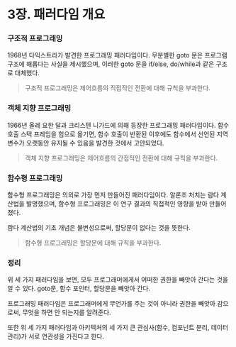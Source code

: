 # 3장. 패러다임 개요

### 구조적 프로그래밍 

1968년 다익스트라가 발견한 프로그래밍 패러다임이다. 무분별한 goto 문은 프로그램 구조에 해롭다는 사실을 제시했으며, 이러한 goto 문을 if/else, do/while과 같은 구조로 대체했다.

> 구조적 프로그래밍은 제어흐름의 직접적인 전환에 대해 규칙을 부과한다.

### 객체 지향 프로그래밍 

1966년 올레 요한 달과 크리스텐 니가드에 의해 등장한 프로그래밍 패러다임이다. 함수 호출 스택 프레임을 힙으로 옮기면, 함수 호출이 반환된 이후에도 함수에서 선언된 지역 변수가 오랫동안 유지될 수 있음을 발견한 것에서 고안되었다.

> 객체 지향 프로그래밍은 제어흐름의 간접적인 전환에 대해 규칙을 부과한다.

### 함수형 프로그래밍 

함수형 프로그래밍은 의외로 가장 먼저 만들어진 패러다임이다. 알론조 처치는 람다 계산법을 발명했으며, 함수형 프로그래밍은 이 연구 결과의 직접적인 영향을 받아 만들어졌다.

람다 계산법의 기초 개념은 불변성으로써, 할당문이 없다는 것을 뜻한다.

> 함수형 프로그래밍은 할당문에 대해 규칙을 부과한다.

### 정리 

위 세 가지 패러다임을 보면, 모두 프로그래머에게서 어떠한 권한을 빼앗아 간다는 것을 알 수 있다. goto문, 함수 포인터, 할당문을 빼앗아 간다.

프로그래밍 패러다임은 프로그래머에게 무언가를 주는 것이 아니라 권한을 빼앗아 감으로써, 무엇을 하면 안 되는지를 알려준다.

또한 위 세 가지 패러다임과 아키텍처의 세 가지 큰 관심사\(함수, 컴포넌트 분리, 데이터 관리\)가 서로 연관성을 가진다고 한다.

